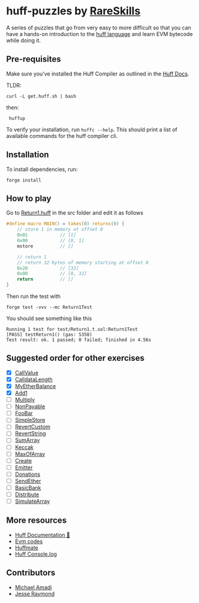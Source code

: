 # huff-puzzles by [RareSkills](https://www.rareskills.io)

A series of puzzles that go from very easy to more difficult so that you can have a hands-on introduction to the [huff language](https://huff.sh) and learn EVM bytecode while doing it.

## Pre-requisites

Make sure you've installed the Huff Compiler as outlined in the [Huff Docs](https://docs.huff.sh/get-started/installing/#installing-huff).

TLDR:

    curl -L get.huff.sh | bash

then:

     huffup

To verify your installation, run `huffc --help`. This should print a list of available commands for the huff compiler cli.

## Installation

To install dependencies, run:

    forge install

## How to play

Go to [Return1.huff](https://github.com/rareskills/huff-puzzles/blob/main/src/Return1.huff) in the src folder and edit it as follows

```c
#define macro MAIN() = takes(0) returns(0) {
    // store 1 in memory at offset 0
    0x01            // [1]
    0x00            // [0, 1]
    mstore          // []

    // return 1
    // return 32 bytes of memory starting at offset 0
    0x20            // [32]
    0x00            // [0, 32]
    return          // []
}
```

Then run the test with

    forge test -vvv --mc Return1Test

You should see something like this

    Running 1 test for test/Return1.t.sol:Return1Test
    [PASS] testReturn1() (gas: 5358)
    Test result: ok. 1 passed; 0 failed; finished in 4.56s

## Suggested order for other exercises

-   [x] [CallValue](https://github.com/rareskills/huff-puzzles/blob/main/src/CallValue.huff)
-   [x] [CalldataLength](https://github.com/rareskills/huff-puzzles/blob/main/src/CalldataLength.huff)
-   [x] [MyEtherBalance](https://github.com/rareskills/huff-puzzles/blob/main/src/MyEtherBalance.huff)
-   [x] [Add1](https://github.com/rareskills/huff-puzzles/blob/main/src/Add1.huff)
-   [ ] [Multiply](https://github.com/rareskills/huff-puzzles/blob/main/src/Multiply.huff)
-   [ ] [NonPayable](https://github.com/rareskills/huff-puzzles/blob/main/src/NonPayable.huff)
-   [ ] [FooBar](https://github.com/rareskills/huff-puzzles/blob/main/src/FooBar.huff)
-   [ ] [SimpleStore](https://github.com/rareskills/huff-puzzles/blob/main/src/SimpleStore.huff)
-   [ ] [RevertCustom](https://github.com/rareskills/huff-puzzles/blob/main/src/RevertCustom.huff)
-   [ ] [RevertString](https://github.com/rareskills/huff-puzzles/blob/main/src/RevertString.huff)
-   [ ] [SumArray](https://github.com/rareskills/huff-puzzles/blob/main/src/SumArray.huff)
-   [ ] [Keccak](https://github.com/rareskills/huff-puzzles/blob/main/src/Keccak.huff)
-   [ ] [MaxOfArray](https://github.com/rareskills/huff-puzzles/blob/main/src/MaxOfArray.huff)
-   [ ] [Create](https://github.com/rareskills/huff-puzzles/blob/main/src/Create.huff)
-   [ ] [Emitter](https://github.com/rareskills/huff-puzzles/blob/main/src/Emitter.huff)
-   [ ] [Donations](https://github.com/rareskills/huff-puzzles/blob/main/src/Donations.huff)
-   [ ] [SendEther](https://github.com/rareskills/huff-puzzles/blob/main/src/SendEther.huff)
-   [ ] [BasicBank](https://github.com/rareskills/huff-puzzles/blob/main/src/BasicBank.huff)
-   [ ] [Distribute](https://github.com/rareskills/huff-puzzles/blob/main/src/Distributor.huff)
-   [ ] [SimulateArray](https://github.com/rareskills/huff-puzzles/blob/main/src/SimulateArray.huff)

## More resources

-   [Huff Documentation 🐴](https://docs.huff.sh/)
-   [Evm codes](https://evm.codes)
-   [Huffmate](https://github.com/huff-language/huffmate)
-   [Huff Console.log](https://github.com/AmadiMichael/Huff-Console)

## Contributors

-   [Michael Amadi](https://github.com/AmadiMichael)
-   [Jesse Raymond](https://github.com/jesserc)
